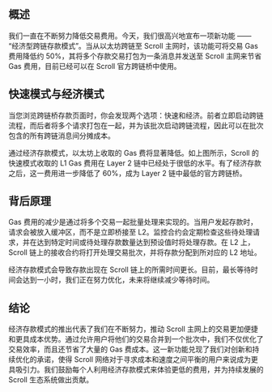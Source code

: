 
## 概述

我们一直在不断努力降低交易费用。今天，我们很高兴地宣布一项新功能 —— “经济型跨链存款模式”。当从以太坊跨链至 Scroll 主网时，该功能可将交易 Gas 费用降低约 50%，其将多个存款交易打包为一条消息并发送至 Scroll 主网来节省 Gas 费用，目前已经可以在 Scroll 官方跨链桥中使用。


## 快速模式与经济模式

当您浏览跨链桥存款页面时，你会发现两个选项：快速和经济。前者立即启动跨链流程，而后者将多个请求打包在一起，并为该批次启动跨链流程，因此可以在批次包含的所有跨链消息间分摊成本。


通过经济存款模式，以太坊上收取的 Gas 费将显著降低。如上图所示，Scroll 的快速模式收取的 L1 Gas 费用在 Layer 2 链中已经处于很低的水平。有了经济存款之后，这一费用进一步降低了 60%，成为 Layer 2 链中最低的官方跨链桥。


## 背后原理

Gas 费用的减少是通过将多个交易一起批量处理来实现的。当用户发起存款时，请求会被放入缓冲区，而不是立即桥接至 L2。监控合约会定期检查这些待处理请求，并在达到特定时间或待处理存款数量达到预设值时将处理存款。在 L2 上，Scroll 链上的接收合约将打开处理交易批次，并将存款分配到所对应的 L2 地址。

经济存款模式会导致存款出现在 Scroll 链上的所需时间更长。目前，最长等待时间会达到一小时，我们正在努力优化，未来将继续减少等待时间。


## 结论

经济存款模式的推出代表了我们在不断努力，推动 Scroll 主网上的交易更加便捷和更具成本优势。通过允许用户将他们的交易合并到一个批次中，我们不仅优化了交易效率，而且还节省了大量的 Gas 费成本。这一新功能兑现了我们对创新和持续优化的承诺，使得 Scroll 网络对于寻求成本和速度之间平衡的用户来说成为更具吸引力。我们鼓励每个人利用经济存款模式来体验更低的费用，并为持续发展的 Scroll 生态系统做出贡献。

